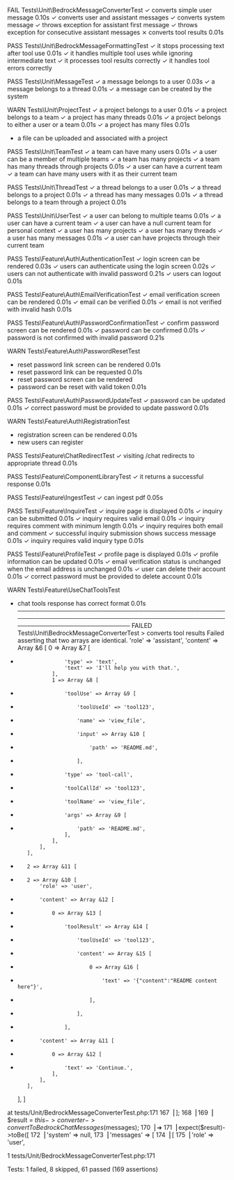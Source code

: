    FAIL  Tests\Unit\BedrockMessageConverterTest
  ✓ converts simple user message                                                                                       0.10s
  ✓ converts user and assistant messages
  ✓ converts system message
  ✓ throws exception for assistant first message
  ✓ throws exception for consecutive assistant messages
  ⨯ converts tool results                                                                                              0.01s

   PASS  Tests\Unit\BedrockMessageFormattingTest
  ✓ it stops processing text after tool use                                                                            0.01s
  ✓ it handles multiple tool uses while ignoring intermediate text
  ✓ it processes tool results correctly
  ✓ it handles tool errors correctly

   PASS  Tests\Unit\MessageTest
  ✓ a message belongs to a user                                                                                        0.03s
  ✓ a message belongs to a thread                                                                                      0.01s
  ✓ a message can be created by the system

   WARN  Tests\Unit\ProjectTest
  ✓ a project belongs to a user                                                                                        0.01s
  ✓ a project belongs to a team
  ✓ a project has many threads                                                                                         0.01s
  ✓ a project belongs to either a user or a team                                                                       0.01s
  ✓ a project has many files                                                                                           0.01s
  - a file can be uploaded and associated with a project

   PASS  Tests\Unit\TeamTest
  ✓ a team can have many users                                                                                         0.01s
  ✓ a user can be a member of multiple teams
  ✓ a team has many projects
  ✓ a team has many threads through projects                                                                           0.01s
  ✓ a user can have a current team
  ✓ a team can have many users with it as their current team

   PASS  Tests\Unit\ThreadTest
  ✓ a thread belongs to a user                                                                                         0.01s
  ✓ a thread belongs to a project                                                                                      0.01s
  ✓ a thread has many messages                                                                                         0.01s
  ✓ a thread belongs to a team through a project                                                                       0.01s

   PASS  Tests\Unit\UserTest
  ✓ a user can belong to multiple teams                                                                                0.01s
  ✓ a user can have a current team
  ✓ a user can have a null current team for personal context
  ✓ a user has many projects
  ✓ a user has many threads
  ✓ a user has many messages                                                                                           0.01s
  ✓ a user can have projects through their current team

   PASS  Tests\Feature\Auth\AuthenticationTest
  ✓ login screen can be rendered                                                                                       0.03s
  ✓ users can authenticate using the login screen                                                                      0.02s
  ✓ users can not authenticate with invalid password                                                                   0.21s
  ✓ users can logout                                                                                                   0.01s

   PASS  Tests\Feature\Auth\EmailVerificationTest
  ✓ email verification screen can be rendered                                                                          0.01s
  ✓ email can be verified                                                                                              0.01s
  ✓ email is not verified with invalid hash                                                                            0.01s

   PASS  Tests\Feature\Auth\PasswordConfirmationTest
  ✓ confirm password screen can be rendered                                                                            0.01s
  ✓ password can be confirmed                                                                                          0.01s
  ✓ password is not confirmed with invalid password                                                                    0.21s

   WARN  Tests\Feature\Auth\PasswordResetTest
  - reset password link screen can be rendered                                                                         0.01s
  - reset password link can be requested                                                                               0.01s
  - reset password screen can be rendered
  - password can be reset with valid token                                                                             0.01s

   PASS  Tests\Feature\Auth\PasswordUpdateTest
  ✓ password can be updated                                                                                            0.01s
  ✓ correct password must be provided to update password                                                               0.01s

   WARN  Tests\Feature\Auth\RegistrationTest
  - registration screen can be rendered                                                                                0.01s
  - new users can register

   PASS  Tests\Feature\ChatRedirectTest
  ✓ visiting /chat redirects to appropriate thread                                                                     0.01s

   PASS  Tests\Feature\ComponentLibraryTest
  ✓ it returns a successful response                                                                                   0.01s

   PASS  Tests\Feature\IngestTest
  ✓ can ingest pdf                                                                                                     0.05s

   PASS  Tests\Feature\InquireTest
  ✓ inquire page is displayed                                                                                          0.01s
  ✓ inquiry can be submitted                                                                                           0.01s
  ✓ inquiry requires valid email                                                                                       0.01s
  ✓ inquiry requires comment with minimum length                                                                       0.01s
  ✓ inquiry requires both email and comment
  ✓ successful inquiry submission shows success message                                                                0.01s
  ✓ inquiry requires valid inquiry type                                                                                0.01s

   PASS  Tests\Feature\ProfileTest
  ✓ profile page is displayed                                                                                          0.01s
  ✓ profile information can be updated                                                                                 0.01s
  ✓ email verification status is unchanged when the email address is unchanged                                         0.01s
  ✓ user can delete their account                                                                                      0.01s
  ✓ correct password must be provided to delete account                                                                0.01s

   WARN  Tests\Feature\UseChatToolsTest
  - chat tools response has correct format                                                                             0.01s
  ──────────────────────────────────────────────────────────────────────────────────────────────────────────────────────────
   FAILED  Tests\Unit\BedrockMessageConverterTest > converts tool results
  Failed asserting that two arrays are identical.
               'role' => 'assistant',
               'content' => Array &6 [
                   0 => Array &7 [
  +                    'type' => 'text',
                       'text' => 'I'll help you with that.',
                   ],
                   1 => Array &8 [
  -                    'toolUse' => Array &9 [
  -                        'toolUseId' => 'tool123',
  -                        'name' => 'view_file',
  -                        'input' => Array &10 [
  -                            'path' => 'README.md',
  -                        ],
  +                    'type' => 'tool-call',
  +                    'toolCallId' => 'tool123',
  +                    'toolName' => 'view_file',
  +                    'args' => Array &9 [
  +                        'path' => 'README.md',
                       ],
                   ],
               ],
           ],
  -        2 => Array &11 [
  +        2 => Array &10 [
               'role' => 'user',
  -            'content' => Array &12 [
  -                0 => Array &13 [
  -                    'toolResult' => Array &14 [
  -                        'toolUseId' => 'tool123',
  -                        'content' => Array &15 [
  -                            0 => Array &16 [
  -                                'text' => '{"content":"README content here"}',
  -                            ],
  -                        ],
  -                    ],
  +            'content' => Array &11 [
  +                0 => Array &12 [
  +                    'text' => 'Continue.',
                   ],
               ],
           ],
       ],
   ]


  at tests/Unit/BedrockMessageConverterTest.php:171
    167▕     ];
    168▕
    169▕     $result = $this->converter->convertToBedrockChatMessages($messages);
    170▕
  ➜ 171▕     expect($result)->toBe([
    172▕         'system' => null,
    173▕         'messages' => [
    174▕             [
    175▕                 'role' => 'user',

  1   tests/Unit/BedrockMessageConverterTest.php:171


  Tests:    1 failed, 8 skipped, 61 passed (169 assertions)
